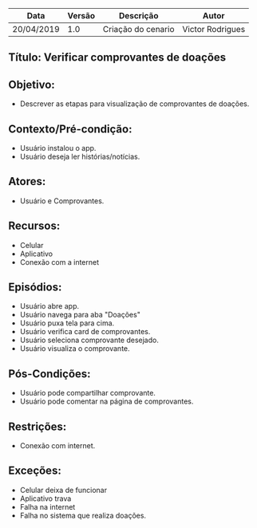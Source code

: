 | Data | Versão | Descrição | Autor |
|---|---|---|---|
| 20/04/2019 | 1.0 | Criação do cenario    | Victor Rodrigues |

## Título: Verificar comprovantes de doações

## Objetivo:

- Descrever as etapas para visualização de comprovantes de doações.
  
## Contexto/Pré-condição: 

- Usuário instalou o app.
- Usuário deseja ler histórias/notícias.

## Atores: 

- Usuário e Comprovantes.

## Recursos: 

- Celular
- Aplicativo
- Conexão com a internet

## Episódios: 

- Usuário abre app.
- Usuário navega para aba "Doações"
- Usuário puxa tela para cima.
- Usuário verifica card de comprovantes.
- Usuário seleciona comprovante desejado.
- Usuário visualiza o comprovante.

## Pós-Condições: 

- Usuário pode compartilhar comprovante.
- Usuário pode comentar na página de comprovantes.
  
## Restrições:

- Conexão com internet.

## Exceções:

- Celular deixa de funcionar 
- Aplicativo trava 
- Falha na internet 
- Falha no sistema que realiza doações.
